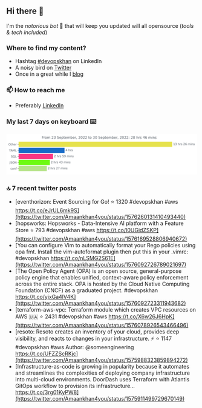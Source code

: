 <!--- [![Hits](https://hits.seeyoufarm.com/api/count/incr/badge.svg?url=https%3A%2F%2Fgithub.com%2Fakhan4u%2Fhit-counter&count_bg=%2379C83D&title_bg=%23555555&icon=&icon_color=%23E7E7E7&title=visits&edge_flat=false)](https://hits.seeyoufarm.com) --->

## Hi there 👋

I'm the _notorious bot_ 🤣 that will keep you updated will all opensource (_tools & tech included_) 

### Where to find my content?

* Hashtag [#devopskhan](https://www.linkedin.com/feed/hashtag/devopskhan) on LinkedIn
* A noisy bird on [Twitter](https://twitter.com/Amaankhan4you)
* Once in a great while I [blog](https://linuxparrot.com) 


### 📫 **How to reach me**

* Preferably [LinkedIn](https://www.linkedin.com/in/amaan-khan-linux-ninja)

### My last 7 days on keyboard ⌨️

<img src="https://github.com/akhan4u/akhan4u/blob/main/images/stat.svg" alt="Amaan's Wakatime Activity!"/>

### 🔝 7 recent twitter posts
<!-- DEVDOJO:START -->
- [eventhorizon: Event Sourcing for Go!
⭐️ 1320
#devopskhan #aws
https://t.co/eJrUL6mk9S](https://twitter.com/Amaankhan4you/status/1576260131410493440)
- [hopsworks: Hopsworks - Data-Intensive AI platform with a Feature Store
⭐️ 793
#devopskhan #aws
https://t.co/I0UGidZSKP](https://twitter.com/Amaankhan4you/status/1576169528806940672)
- [You can configure Vim to automatically format your Rego policies using opa fmt. Install the vim-autoformat plugin then put this in your .vimrc: #devopskhan https://t.co/nLSMG2S61E](https://twitter.com/Amaankhan4you/status/1576092726789021697)
- [The Open Policy Agent &lpar;OPA&rpar; is an open source, general-purpose policy engine that enables unified, context-aware policy enforcement across the entire stack. OPA is hosted by the Cloud Native Computing Foundation &lpar;CNCF&rpar; as a graduated project. #devopskhan https://t.co/yjxGa4lV4K](https://twitter.com/Amaankhan4you/status/1576092723311943682)
- [terraform-aws-vpc: Terraform module which creates VPC resources on AWS 🇺🇦
⭐️ 2431
#devopskhan #aws
https://t.co/X6w26J6HpK](https://twitter.com/Amaankhan4you/status/1576078926543466496)
- [resoto: Resoto creates an inventory of your cloud, provides deep visibility, and reacts to changes in your infrastructure. ⚡️
⭐️ 1147
#devopskhan #aws
Author: @someengineering
https://t.co/UFZZScRKjc](https://twitter.com/Amaankhan4you/status/1575988323859894272)
- [Infrastructure-as-code is growing in popularity because it automates and streamlines the complexities of deploying company infrastructure into multi-cloud environments. DoorDash uses Terraform with Atlantis GitOps workflow to provision its infrastructure… https://t.co/3rg01KyPW8](https://twitter.com/Amaankhan4you/status/1575911499729670149)
<!-- DEVDOJO:END -->

<!-- ![Amaan's GitHub stats](https://github-readme-stats.vercel.app/api?username=akhan4u&count_private=true&show_icons=true&hide=contribs) -->
